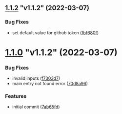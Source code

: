 ## [1.1.2](https://github.com/chaospad/releaser/compare/v1.1.0...v1.1.2) "v1.1.2" (2022-03-07)


### Bug Fixes

* set default value for github token ([fbf680f](https://github.com/chaospad/releaser/commit/fbf680f5b5454e6265c32ee2695b7a6441ee12a9))



# [1.1.0](https://github.com/chaospad/releaser/compare/7ab65fd8557ee4ceac4ccdfcc050520b926d72fb...v1.1.0) "v1.1.2" (2022-03-07)


### Bug Fixes

* invalid inputs ([f7303d7](https://github.com/chaospad/releaser/commit/f7303d789ee9d15d860589bb40b49caa1b37a1ab))
* main entry not found error ([70d8a96](https://github.com/chaospad/releaser/commit/70d8a96f2ed68f325b34680560259c0e1525412c))


### Features

* initial commit ([7ab65fd](https://github.com/chaospad/releaser/commit/7ab65fd8557ee4ceac4ccdfcc050520b926d72fb))



